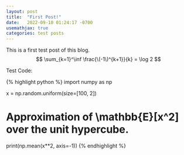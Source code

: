 ```yaml
---
layout: post
title:  "First Post!"
date:   2022-09-10 01:24:17 -0700
usemathjax: true
categories: test posts
---
```


This is a first test post of this blog.
$$ \sum_{k=1}^\inf \frac{\(-1\)^{k+1}}{k} = \log 2 $$

Test Code:

{% highlight python %}
import numpy as np

x = np.random.uniform(size=[100, 2])
# Approximation of \mathbb{E}[x^2] over the unit hypercube.
print(np.mean(x**2, axis=-1))
{% endhighlight %}

[jekyll-gh]:   https://github.com/srvasude/srvasude.github.io
